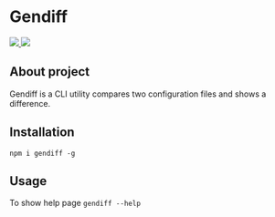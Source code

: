 # Gendiff
<a href="https://codeclimate.com/github/samsonovkirill/project-lvl2-s281/maintainability">
  <img src="https://api.codeclimate.com/v1/badges/f2e356fd4daf38dca2d6/maintainability" />
</a>
<a href="https://travis-ci.org/samsonovkirill/project-lvl2-s281">
  <img src="https://travis-ci.org/samsonovkirill/project-lvl2-s281.svg?branch=master" />
</a>

## About project
Gendiff is a CLI utility compares two configuration files and shows a difference.
## Installation
`npm i gendiff -g`

## Usage
To show help page `gendiff --help`
